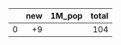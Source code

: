 |    |   new | 1M_pop   |   total |
|---:|------:|:---------|--------:|
|  0 |    +9 |          |     104 |